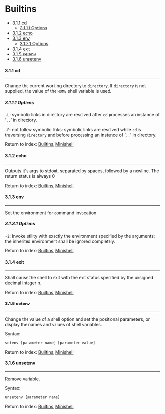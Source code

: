 # Builtins

- [3.1.1 cd](#311-cd)
  * [3.1.1.1 Options](#3111-options)
- [3.1.2 echo](#312-echo)
- [3.1.3 env](#313-env)
  * [3.1.3.1 Options](#3131-options)
- [3.1.4 exit](#314-exit)
- [3.1.5 setenv](#315-setenv)
- [3.1.6 unsetenv](#316-unsetenev)

#### 3.1.1 cd

------

Change the current working directory to `directory`. If `directory` is not supplied, the value of the `HOME` shell variable is used.

##### 3.1.1.1 Options

`-L`: symbolic links in directory are resolved after `cd` processes an instance of ‘`..`’ in directory.

`-P`: not follow symbolic links: symbolic links are resolved while `cd` is traversing `directory` and before processing an instance of ‘`..`’ in directory.

Return to index: [Builtins](#Builtins), [Minishell](../#minishell)

#### 3.1.2 echo

------

Outputs it's args to stdout, separated by spaces, followed by a newline. The return status is always 0.

Return to index: [Builtins](#Builtins), [Minishell](../#minishell)

#### 3.1.3 env

------

Set the environment for command invocation.

##### 3.1.3.1 Options

`-i`: Invoke utility with exactly the environment specified by the arguments; the inherited environment shall be ignored completely.

Return to index: [Builtins](#Builtins), [Minishell](../#minishell)

#### 3.1.4 exit

------

Shall cause the shell to exit with the exit status specified by the unsigned decimal integer n.

Return to index: [Builtins](#Builtins), [Minishell](../#minishell)

#### 3.1.5 setenv

------

Change the value of a shell option and set the positional parameters, or display the names and values of shell variables.

Syntax:

```
setenv [parameter name] [parameter value]
```

Return to index: [Builtins](#Builtins), [Minishell](../#minishell)

#### 3.1.6 unsetenv

------

Remove variable.

Syntax:

```
unsetenv [parameter name]
```

Return to index: [Builtins](#Builtins), [Minishell](../#minishell)